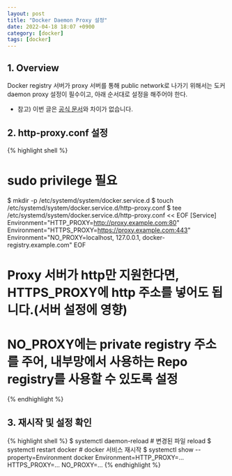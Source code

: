 ```yaml
---
layout: post
title: "Docker Daemon Proxy 설정"
date: 2022-04-18 18:07 +0900
category: [docker]
tags: [docker]
---
```


## 1. Overview
Docker registry 서버가 proxy 서버를 통해 public network로 나가기 위해서는 도커 daemon proxy 설정이 필수이고, 아래 순서대로 설정을 해주어야 한다.
* 참고) 이번 글은 [공식 문서](https://docs.docker.com/config/daemon/systemd/#httphttps-proxy)와 차이가 없습니다. 

## 2. http-proxy.conf 설정
{% highlight shell %}
# sudo privilege 필요
$ mkdir -p /etc/systemd/system/docker.service.d
$ touch /etc/systemd/system/docker.service.d/http-proxy.conf
$ tee /etc/systemd/system/docker.service.d/http-proxy.conf << EOF
[Service]
Environment="HTTP_PROXY=http://proxy.example.com:80"
Environment="HTTPS_PROXY=https://proxy.example.com:443"
Environment="NO_PROXY=localhost, 127.0.0.1, docker-registry.example.com"
EOF
# Proxy 서버가 http만 지원한다면, HTTPS_PROXY에 http 주소를 넣어도 됩니다.(서버 설정에 영향)
# NO_PROXY에는 private registry 주소를 주어, 내부망에서 사용하는 Repo registry를 사용할 수 있도록 설정
{% endhighlight %}

## 3. 재시작 및 설정 확인
{% highlight shell %}
$ systemctl daemon-reload  # 변경된 파일 reload
$ systemctl restart docker  # docker 서비스 재시작
$ systemctl show --property=Environment docker
Environment=HTTP_PROXY=... HTTPS_PROXY=... NO_PROXY=...
{% endhighlight %}
